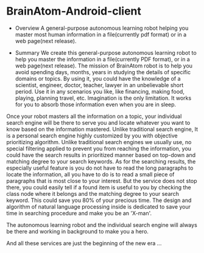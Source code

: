 # BrainAtom-Android-client
- Overview
A general-purpose autonomous learning robot helping you master most human information in a file(currently pdf format) or in a web page(next release).

- Summary
We create this general-purpose autonomous learning robot to help you master the information in a file(currently PDF format), or in a web page(next release). The mission of BrainAtom robot is to help you avoid spending days, months, years in studying the details of  specific domains or topics. By using it, you could have the knowledge of a scientist, engineer, doctor, teacher, lawyer in an unbelievable short period. Use it in any scenarios you like, like financing, making food, playing, planning travel, etc. Imagination is the only limitation. It works for you to absorb those information even when you are in sleep.

Once your robot masters all the information on a topic, your individual search engine will be there to serve you and locate whatever you want to know based on the information mastered. Unlike traditional search engine, It is a personal search engine highly customized by you with objective prioritizing algorithm. Unlike traditional search engines we usually use, no special filtering applied to prevent you from reaching the information, you could have the search results in prioritized manner based on top-down and matching degree to your search keywords. As for the searching results, the especially useful feature is you do not have to read the long paragraphs to locate the information, all you have to do is to read a small piece of paragraphs that is most close to your interest. But the service does not stop there, you could easily tell if a found item is useful to you by checking the class node where it belongs and the matching degree to your search keyword. This could save you 80% of your precious time. The design and algorithm of natural language processing inside is dedicated to save your time in searching procedure and make you be an 'X-man'.

The autonomous learning robot and the individual search engine will always be there and working in background to make you a hero.

And all these services are just the beginning of the new era ...



